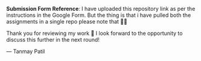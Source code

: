 **Submission Form Reference**: I have uploaded this repository link as per the instructions in the Google Form.
But the thing is that i have pulled both the assignments in a single repo please note that 🙏🙏

Thank you for reviewing my work 🙏
I look forward to the opportunity to discuss this further in the next round!

— Tanmay Patil
